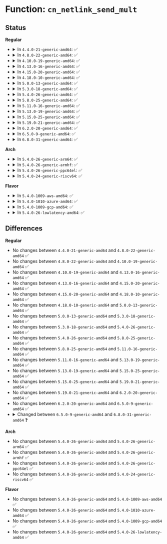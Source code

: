 # Function: <code>cn_netlink_send_mult</code>

## Status
<b>Regular</b>
<ul>
<li>
<details>
<summary>In <code>4.4.0-21-generic-amd64</code>: ✅</summary>

```c
int cn_netlink_send_mult(struct cn_msg * msg, u16 len, u32 portid, u32 __group, gfp_t gfp_mask)
```

```json
{
  "name": "cn_netlink_send_mult",
  "collision_type": "Unique Global",
  "inline_type": "No",
  "funcs": [
    {
      "addr": 18446744071584357744,
      "name": "cn_netlink_send_mult",
      "external": true,
      "loc": "drivers/connector/connector.c:73",
      "file": "drivers/connector/connector.c",
      "inline": "seen, unknown",
      "caller_inline": [],
      "caller_func": [
        "drivers/connector/connector.c:cn_netlink_send"
      ]
    }
  ],
  "symbols": [
    {
      "addr": 18446744071584357744,
      "name": "cn_netlink_send_mult",
      "section": ".text",
      "bind": "STB_GLOBAL",
      "size": 481
    }
  ]
}
```
</details>
</li>
<li>
<details>
<summary>In <code>4.8.0-22-generic-amd64</code>: ✅</summary>

```c
int cn_netlink_send_mult(struct cn_msg * msg, u16 len, u32 portid, u32 __group, gfp_t gfp_mask)
```

```json
{
  "name": "cn_netlink_send_mult",
  "collision_type": "Unique Global",
  "inline_type": "No",
  "funcs": [
    {
      "addr": 18446744071584691888,
      "name": "cn_netlink_send_mult",
      "external": true,
      "loc": "drivers/connector/connector.c:73",
      "file": "drivers/connector/connector.c",
      "inline": "seen, unknown",
      "caller_inline": [],
      "caller_func": [
        "drivers/connector/connector.c:cn_netlink_send"
      ]
    }
  ],
  "symbols": [
    {
      "addr": 18446744071584691888,
      "name": "cn_netlink_send_mult",
      "section": ".text",
      "bind": "STB_GLOBAL",
      "size": 483
    }
  ]
}
```
</details>
</li>
<li>
<details>
<summary>In <code>4.10.0-19-generic-amd64</code>: ✅</summary>

```c
int cn_netlink_send_mult(struct cn_msg * msg, u16 len, u32 portid, u32 __group, gfp_t gfp_mask)
```

```json
{
  "name": "cn_netlink_send_mult",
  "collision_type": "Unique Global",
  "inline_type": "No",
  "funcs": [
    {
      "addr": 18446744071584878448,
      "name": "cn_netlink_send_mult",
      "external": true,
      "loc": "drivers/connector/connector.c:73",
      "file": "drivers/connector/connector.c",
      "inline": "seen, unknown",
      "caller_inline": [],
      "caller_func": [
        "drivers/connector/connector.c:cn_netlink_send"
      ]
    }
  ],
  "symbols": [
    {
      "addr": 18446744071584878448,
      "name": "cn_netlink_send_mult",
      "section": ".text",
      "bind": "STB_GLOBAL",
      "size": 483
    }
  ]
}
```
</details>
</li>
<li>
<details>
<summary>In <code>4.13.0-16-generic-amd64</code>: ✅</summary>

```c
int cn_netlink_send_mult(struct cn_msg * msg, u16 len, u32 portid, u32 __group, gfp_t gfp_mask)
```

```json
{
  "name": "cn_netlink_send_mult",
  "collision_type": "Unique Global",
  "inline_type": "No",
  "funcs": [
    {
      "addr": 18446744071584967360,
      "name": "cn_netlink_send_mult",
      "external": true,
      "loc": "drivers/connector/connector.c:73",
      "file": "drivers/connector/connector.c",
      "inline": "seen, unknown",
      "caller_inline": [],
      "caller_func": [
        "drivers/connector/connector.c:cn_netlink_send"
      ]
    }
  ],
  "symbols": [
    {
      "addr": 18446744071584967360,
      "name": "cn_netlink_send_mult",
      "section": ".text",
      "bind": "STB_GLOBAL",
      "size": 475
    }
  ]
}
```
</details>
</li>
<li>
<details>
<summary>In <code>4.15.0-20-generic-amd64</code>: ✅</summary>

```c
int cn_netlink_send_mult(struct cn_msg * msg, u16 len, u32 portid, u32 __group, gfp_t gfp_mask)
```

```json
{
  "name": "cn_netlink_send_mult",
  "collision_type": "Unique Global",
  "inline_type": "No",
  "funcs": [
    {
      "addr": 18446744071585388704,
      "name": "cn_netlink_send_mult",
      "external": true,
      "loc": "drivers/connector/connector.c:73",
      "file": "drivers/connector/connector.c",
      "inline": "seen, unknown",
      "caller_inline": [],
      "caller_func": [
        "drivers/connector/connector.c:cn_netlink_send"
      ]
    }
  ],
  "symbols": [
    {
      "addr": 18446744071585388704,
      "name": "cn_netlink_send_mult",
      "section": ".text",
      "bind": "STB_GLOBAL",
      "size": 475
    }
  ]
}
```
</details>
</li>
<li>
<details>
<summary>In <code>4.18.0-10-generic-amd64</code>: ✅</summary>

```c
int cn_netlink_send_mult(struct cn_msg * msg, u16 len, u32 portid, u32 __group, gfp_t gfp_mask)
```

```json
{
  "name": "cn_netlink_send_mult",
  "collision_type": "Unique Global",
  "inline_type": "No",
  "funcs": [
    {
      "addr": 18446744071585631904,
      "name": "cn_netlink_send_mult",
      "external": true,
      "loc": "drivers/connector/connector.c:73",
      "file": "drivers/connector/connector.c",
      "inline": "seen, unknown",
      "caller_inline": [],
      "caller_func": [
        "drivers/connector/connector.c:cn_netlink_send"
      ]
    }
  ],
  "symbols": [
    {
      "addr": 18446744071585631904,
      "name": "cn_netlink_send_mult",
      "section": ".text",
      "bind": "STB_GLOBAL",
      "size": 472
    }
  ]
}
```
</details>
</li>
<li>
<details>
<summary>In <code>5.0.0-13-generic-amd64</code>: ✅</summary>

```c
int cn_netlink_send_mult(struct cn_msg * msg, u16 len, u32 portid, u32 __group, gfp_t gfp_mask)
```

```json
{
  "name": "cn_netlink_send_mult",
  "collision_type": "Unique Global",
  "inline_type": "No",
  "funcs": [
    {
      "addr": 18446744071585759104,
      "name": "cn_netlink_send_mult",
      "external": true,
      "loc": "drivers/connector/connector.c:74",
      "file": "drivers/connector/connector.c",
      "inline": "seen, unknown",
      "caller_inline": [],
      "caller_func": [
        "drivers/connector/connector.c:cn_netlink_send"
      ]
    }
  ],
  "symbols": [
    {
      "addr": 18446744071585759104,
      "name": "cn_netlink_send_mult",
      "section": ".text",
      "bind": "STB_GLOBAL",
      "size": 469
    }
  ]
}
```
</details>
</li>
<li>
<details>
<summary>In <code>5.3.0-18-generic-amd64</code>: ✅</summary>

```c
int cn_netlink_send_mult(struct cn_msg * msg, u16 len, u32 portid, u32 __group, gfp_t gfp_mask)
```

```json
{
  "name": "cn_netlink_send_mult",
  "collision_type": "Unique Global",
  "inline_type": "No",
  "funcs": [
    {
      "addr": 18446744071585991424,
      "name": "cn_netlink_send_mult",
      "external": true,
      "loc": "drivers/connector/connector.c:61",
      "file": "drivers/connector/connector.c",
      "inline": "seen, unknown",
      "caller_inline": [],
      "caller_func": [
        "drivers/connector/connector.c:cn_netlink_send"
      ]
    }
  ],
  "symbols": [
    {
      "addr": 18446744071585991424,
      "name": "cn_netlink_send_mult",
      "section": ".text",
      "bind": "STB_GLOBAL",
      "size": 468
    }
  ]
}
```
</details>
</li>
<li>
<details>
<summary>In <code>5.4.0-26-generic-amd64</code>: ✅</summary>

```c
int cn_netlink_send_mult(struct cn_msg * msg, u16 len, u32 portid, u32 __group, gfp_t gfp_mask)
```

```json
{
  "name": "cn_netlink_send_mult",
  "collision_type": "Unique Global",
  "inline_type": "No",
  "funcs": [
    {
      "addr": 18446744071586138400,
      "name": "cn_netlink_send_mult",
      "external": true,
      "loc": "drivers/connector/connector.c:61",
      "file": "drivers/connector/connector.c",
      "inline": "seen, unknown",
      "caller_inline": [],
      "caller_func": [
        "drivers/connector/connector.c:cn_netlink_send"
      ]
    }
  ],
  "symbols": [
    {
      "addr": 18446744071586138400,
      "name": "cn_netlink_send_mult",
      "section": ".text",
      "bind": "STB_GLOBAL",
      "size": 468
    }
  ]
}
```
</details>
</li>
<li>
<details>
<summary>In <code>5.8.0-25-generic-amd64</code>: ✅</summary>

```c
int cn_netlink_send_mult(struct cn_msg * msg, u16 len, u32 portid, u32 __group, gfp_t gfp_mask)
```

```json
{
  "name": "cn_netlink_send_mult",
  "collision_type": "Unique Global",
  "inline_type": "No",
  "funcs": [
    {
      "addr": 18446744071586893648,
      "name": "cn_netlink_send_mult",
      "external": true,
      "loc": "drivers/connector/connector.c:61",
      "file": "drivers/connector/connector.c",
      "inline": "seen, unknown",
      "caller_inline": [],
      "caller_func": [
        "drivers/connector/connector.c:cn_netlink_send"
      ]
    }
  ],
  "symbols": [
    {
      "addr": 18446744071586893648,
      "name": "cn_netlink_send_mult",
      "section": ".text",
      "bind": "STB_GLOBAL",
      "size": 461
    }
  ]
}
```
</details>
</li>
<li>
<details>
<summary>In <code>5.11.0-16-generic-amd64</code>: ✅</summary>

```c
int cn_netlink_send_mult(struct cn_msg * msg, u16 len, u32 portid, u32 __group, gfp_t gfp_mask)
```

```json
{
  "name": "cn_netlink_send_mult",
  "collision_type": "Unique Global",
  "inline_type": "No",
  "funcs": [
    {
      "addr": 18446744071586978528,
      "name": "cn_netlink_send_mult",
      "external": true,
      "loc": "drivers/connector/connector.c:61",
      "file": "drivers/connector/connector.c",
      "inline": "seen, unknown",
      "caller_inline": [],
      "caller_func": [
        "drivers/connector/connector.c:cn_netlink_send"
      ]
    }
  ],
  "symbols": [
    {
      "addr": 18446744071586978528,
      "name": "cn_netlink_send_mult",
      "section": ".text",
      "bind": "STB_GLOBAL",
      "size": 461
    }
  ]
}
```
</details>
</li>
<li>
<details>
<summary>In <code>5.13.0-19-generic-amd64</code>: ✅</summary>

```c
int cn_netlink_send_mult(struct cn_msg * msg, u16 len, u32 portid, u32 __group, gfp_t gfp_mask)
```

```json
{
  "name": "cn_netlink_send_mult",
  "collision_type": "Unique Global",
  "inline_type": "No",
  "funcs": [
    {
      "addr": 18446744071586861056,
      "name": "cn_netlink_send_mult",
      "external": true,
      "loc": "drivers/connector/connector.c:61",
      "file": "drivers/connector/connector.c",
      "inline": "seen, unknown",
      "caller_inline": [],
      "caller_func": [
        "drivers/connector/connector.c:cn_netlink_send"
      ]
    }
  ],
  "symbols": [
    {
      "addr": 18446744071586861056,
      "name": "cn_netlink_send_mult",
      "section": ".text",
      "bind": "STB_GLOBAL",
      "size": 461
    }
  ]
}
```
</details>
</li>
<li>
<details>
<summary>In <code>5.15.0-25-generic-amd64</code>: ✅</summary>

```c
int cn_netlink_send_mult(struct cn_msg * msg, u16 len, u32 portid, u32 __group, gfp_t gfp_mask)
```

```json
{
  "name": "cn_netlink_send_mult",
  "collision_type": "Unique Global",
  "inline_type": "No",
  "funcs": [
    {
      "addr": 18446744071587432832,
      "name": "cn_netlink_send_mult",
      "external": true,
      "loc": "drivers/connector/connector.c:61",
      "file": "drivers/connector/connector.c",
      "inline": "seen, unknown",
      "caller_inline": [],
      "caller_func": [
        "drivers/connector/connector.c:cn_netlink_send"
      ]
    }
  ],
  "symbols": [
    {
      "addr": 18446744071587432832,
      "name": "cn_netlink_send_mult",
      "section": ".text",
      "bind": "STB_GLOBAL",
      "size": 461
    }
  ]
}
```
</details>
</li>
<li>
<details>
<summary>In <code>5.19.0-21-generic-amd64</code>: ✅</summary>

```c
int cn_netlink_send_mult(struct cn_msg * msg, u16 len, u32 portid, u32 __group, gfp_t gfp_mask)
```

```json
{
  "name": "cn_netlink_send_mult",
  "collision_type": "Unique Global",
  "inline_type": "No",
  "funcs": [
    {
      "addr": 18446744071588748560,
      "name": "cn_netlink_send_mult",
      "external": true,
      "loc": "drivers/connector/connector.c:61",
      "file": "drivers/connector/connector.c",
      "inline": "seen, unknown",
      "caller_inline": [],
      "caller_func": [
        "drivers/connector/connector.c:cn_netlink_send"
      ]
    }
  ],
  "symbols": [
    {
      "addr": 18446744071588748560,
      "name": "cn_netlink_send_mult",
      "section": ".text",
      "bind": "STB_GLOBAL",
      "size": 545
    }
  ]
}
```
</details>
</li>
<li>
<details>
<summary>In <code>6.2.0-20-generic-amd64</code>: ✅</summary>

```c
int cn_netlink_send_mult(struct cn_msg * msg, u16 len, u32 portid, u32 __group, gfp_t gfp_mask)
```

```json
{
  "name": "cn_netlink_send_mult",
  "collision_type": "Unique Global",
  "inline_type": "No",
  "funcs": [
    {
      "addr": 18446744071590236048,
      "name": "cn_netlink_send_mult",
      "external": true,
      "loc": "drivers/connector/connector.c:61",
      "file": "drivers/connector/connector.c",
      "inline": "seen, unknown",
      "caller_inline": [],
      "caller_func": [
        "drivers/connector/connector.c:cn_netlink_send"
      ]
    }
  ],
  "symbols": [
    {
      "addr": 18446744071590236048,
      "name": "cn_netlink_send_mult",
      "section": ".text",
      "bind": "STB_GLOBAL",
      "size": 545
    }
  ]
}
```
</details>
</li>
<li>
<details>
<summary>In <code>6.5.0-9-generic-amd64</code>: ✅</summary>

```c
int cn_netlink_send_mult(struct cn_msg * msg, u16 len, u32 portid, u32 __group, gfp_t gfp_mask)
```

```json
{
  "name": "cn_netlink_send_mult",
  "collision_type": "Unique Global",
  "inline_type": "No",
  "funcs": [
    {
      "addr": 18446744071590556160,
      "name": "cn_netlink_send_mult",
      "external": true,
      "loc": "drivers/connector/connector.c:61",
      "file": "drivers/connector/connector.c",
      "inline": "seen, unknown",
      "caller_inline": [],
      "caller_func": [
        "drivers/connector/connector.c:cn_netlink_send"
      ]
    }
  ],
  "symbols": [
    {
      "addr": 18446744071590556160,
      "name": "cn_netlink_send_mult",
      "section": ".text",
      "bind": "STB_GLOBAL",
      "size": 545
    }
  ]
}
```
</details>
</li>
<li>
<details>
<summary>In <code>6.8.0-31-generic-amd64</code>: ✅</summary>

```c
int cn_netlink_send_mult(struct cn_msg * msg, u16 len, u32 portid, u32 __group, gfp_t gfp_mask, netlink_filter_fn filter, void * filter_data)
```

```json
{
  "name": "cn_netlink_send_mult",
  "collision_type": "Unique Global",
  "inline_type": "No",
  "funcs": [
    {
      "addr": 18446744071590913424,
      "name": "cn_netlink_send_mult",
      "external": true,
      "loc": "drivers/connector/connector.c:61",
      "file": "drivers/connector/connector.c",
      "inline": "seen, unknown",
      "caller_inline": [],
      "caller_func": [
        "drivers/connector/connector.c:cn_netlink_send",
        "drivers/connector/cn_proc.c:proc_exit_connector",
        "drivers/connector/cn_proc.c:proc_coredump_connector",
        "drivers/connector/cn_proc.c:proc_comm_connector",
        "drivers/connector/cn_proc.c:proc_ptrace_connector",
        "drivers/connector/cn_proc.c:proc_sid_connector",
        "drivers/connector/cn_proc.c:proc_id_connector",
        "drivers/connector/cn_proc.c:proc_exec_connector",
        "drivers/connector/cn_proc.c:proc_fork_connector"
      ]
    }
  ],
  "symbols": [
    {
      "addr": 18446744071590913424,
      "name": "cn_netlink_send_mult",
      "section": ".text",
      "bind": "STB_GLOBAL",
      "size": 557
    }
  ]
}
```
</details>
</li>
</ul>
<b>Arch</b>
<ul>
<li>
<details>
<summary>In <code>5.4.0-26-generic-arm64</code>: ✅</summary>

```c
int cn_netlink_send_mult(struct cn_msg * msg, u16 len, u32 portid, u32 __group, gfp_t gfp_mask)
```

```json
{
  "name": "cn_netlink_send_mult",
  "collision_type": "Unique Global",
  "inline_type": "No",
  "funcs": [
    {
      "addr": 18446603336498928880,
      "name": "cn_netlink_send_mult",
      "external": true,
      "loc": "drivers/connector/connector.c:61",
      "file": "drivers/connector/connector.c",
      "inline": "seen, unknown",
      "caller_inline": [],
      "caller_func": [
        "drivers/connector/connector.c:cn_netlink_send"
      ]
    }
  ],
  "symbols": [
    {
      "addr": 18446603336498928880,
      "name": "cn_netlink_send_mult",
      "section": ".text",
      "bind": "STB_GLOBAL",
      "size": 608
    }
  ]
}
```
</details>
</li>
<li>
<details>
<summary>In <code>5.4.0-26-generic-armhf</code>: ✅</summary>

```c
int cn_netlink_send_mult(struct cn_msg * msg, u16 len, u32 portid, u32 __group, gfp_t gfp_mask)
```

```json
{
  "name": "cn_netlink_send_mult",
  "collision_type": "Unique Global",
  "inline_type": "No",
  "funcs": [
    {
      "addr": 3231501676,
      "name": "cn_netlink_send_mult",
      "external": true,
      "loc": "drivers/connector/connector.c:61",
      "file": "drivers/connector/connector.c",
      "inline": "seen, unknown",
      "caller_inline": [],
      "caller_func": [
        "drivers/connector/connector.c:cn_netlink_send"
      ]
    }
  ],
  "symbols": [
    {
      "addr": 3231501676,
      "name": "cn_netlink_send_mult",
      "section": ".text",
      "bind": "STB_GLOBAL",
      "size": 440
    }
  ]
}
```
</details>
</li>
<li>
<details>
<summary>In <code>5.4.0-26-generic-ppc64el</code>: ✅</summary>

```c
int cn_netlink_send_mult(struct cn_msg * msg, u16 len, u32 portid, u32 __group, gfp_t gfp_mask)
```

```json
{
  "name": "cn_netlink_send_mult",
  "collision_type": "Unique Global",
  "inline_type": "No",
  "funcs": [
    {
      "addr": 13835058055292064992,
      "name": "cn_netlink_send_mult",
      "external": true,
      "loc": "drivers/connector/connector.c:61",
      "file": "drivers/connector/connector.c",
      "inline": "seen, unknown",
      "caller_inline": [],
      "caller_func": [
        "drivers/connector/connector.c:cn_netlink_send"
      ]
    }
  ],
  "symbols": [
    {
      "addr": 13835058055292064992,
      "name": "cn_netlink_send_mult",
      "section": ".text",
      "bind": "STB_GLOBAL",
      "size": 712
    }
  ]
}
```
</details>
</li>
<li>
<details>
<summary>In <code>5.4.0-24-generic-riscv64</code>: ✅</summary>

```c
int cn_netlink_send_mult(struct cn_msg * msg, u16 len, u32 portid, u32 __group, gfp_t gfp_mask)
```

```json
{
  "name": "cn_netlink_send_mult",
  "collision_type": "Unique Global",
  "inline_type": "No",
  "funcs": [
    {
      "addr": 18446743936276316856,
      "name": "cn_netlink_send_mult",
      "external": true,
      "loc": "drivers/connector/connector.c:61",
      "file": "drivers/connector/connector.c",
      "inline": "seen, unknown",
      "caller_inline": [],
      "caller_func": [
        "drivers/connector/connector.c:cn_netlink_send"
      ]
    }
  ],
  "symbols": [
    {
      "addr": 18446743936276316856,
      "name": "cn_netlink_send_mult",
      "section": ".text",
      "bind": "STB_GLOBAL",
      "size": 374
    }
  ]
}
```
</details>
</li>
</ul>
<b>Flavor</b>
<ul>
<li>
<details>
<summary>In <code>5.4.0-1009-aws-amd64</code>: ✅</summary>

```c
int cn_netlink_send_mult(struct cn_msg * msg, u16 len, u32 portid, u32 __group, gfp_t gfp_mask)
```

```json
{
  "name": "cn_netlink_send_mult",
  "collision_type": "Unique Global",
  "inline_type": "No",
  "funcs": [
    {
      "addr": 18446744071585898768,
      "name": "cn_netlink_send_mult",
      "external": true,
      "loc": "drivers/connector/connector.c:61",
      "file": "drivers/connector/connector.c",
      "inline": "seen, unknown",
      "caller_inline": [],
      "caller_func": [
        "drivers/connector/connector.c:cn_netlink_send"
      ]
    }
  ],
  "symbols": [
    {
      "addr": 18446744071585898768,
      "name": "cn_netlink_send_mult",
      "section": ".text",
      "bind": "STB_GLOBAL",
      "size": 468
    }
  ]
}
```
</details>
</li>
<li>
<details>
<summary>In <code>5.4.0-1010-azure-amd64</code>: ✅</summary>

```c
int cn_netlink_send_mult(struct cn_msg * msg, u16 len, u32 portid, u32 __group, gfp_t gfp_mask)
```

```json
{
  "name": "cn_netlink_send_mult",
  "collision_type": "Unique Global",
  "inline_type": "No",
  "funcs": [
    {
      "addr": 18446744071585758544,
      "name": "cn_netlink_send_mult",
      "external": true,
      "loc": "drivers/connector/connector.c:61",
      "file": "drivers/connector/connector.c",
      "inline": "seen, unknown",
      "caller_inline": [],
      "caller_func": [
        "drivers/connector/connector.c:cn_netlink_send"
      ]
    }
  ],
  "symbols": [
    {
      "addr": 18446744071585758544,
      "name": "cn_netlink_send_mult",
      "section": ".text",
      "bind": "STB_GLOBAL",
      "size": 468
    }
  ]
}
```
</details>
</li>
<li>
<details>
<summary>In <code>5.4.0-1009-gcp-amd64</code>: ✅</summary>

```c
int cn_netlink_send_mult(struct cn_msg * msg, u16 len, u32 portid, u32 __group, gfp_t gfp_mask)
```

```json
{
  "name": "cn_netlink_send_mult",
  "collision_type": "Unique Global",
  "inline_type": "No",
  "funcs": [
    {
      "addr": 18446744071586088416,
      "name": "cn_netlink_send_mult",
      "external": true,
      "loc": "drivers/connector/connector.c:61",
      "file": "drivers/connector/connector.c",
      "inline": "seen, unknown",
      "caller_inline": [],
      "caller_func": [
        "drivers/connector/connector.c:cn_netlink_send"
      ]
    }
  ],
  "symbols": [
    {
      "addr": 18446744071586088416,
      "name": "cn_netlink_send_mult",
      "section": ".text",
      "bind": "STB_GLOBAL",
      "size": 468
    }
  ]
}
```
</details>
</li>
<li>
<details>
<summary>In <code>5.4.0-26-lowlatency-amd64</code>: ✅</summary>

```c
int cn_netlink_send_mult(struct cn_msg * msg, u16 len, u32 portid, u32 __group, gfp_t gfp_mask)
```

```json
{
  "name": "cn_netlink_send_mult",
  "collision_type": "Unique Global",
  "inline_type": "No",
  "funcs": [
    {
      "addr": 18446744071586196704,
      "name": "cn_netlink_send_mult",
      "external": true,
      "loc": "drivers/connector/connector.c:61",
      "file": "drivers/connector/connector.c",
      "inline": "seen, unknown",
      "caller_inline": [],
      "caller_func": [
        "drivers/connector/connector.c:cn_netlink_send"
      ]
    }
  ],
  "symbols": [
    {
      "addr": 18446744071586196704,
      "name": "cn_netlink_send_mult",
      "section": ".text",
      "bind": "STB_GLOBAL",
      "size": 468
    }
  ]
}
```
</details>
</li>
</ul>

## Differences
<b>Regular</b>
<ul>
<li>
No changes between <code>4.4.0-21-generic-amd64</code> and <code>4.8.0-22-generic-amd64</code> ✅
</li>
<li>
No changes between <code>4.8.0-22-generic-amd64</code> and <code>4.10.0-19-generic-amd64</code> ✅
</li>
<li>
No changes between <code>4.10.0-19-generic-amd64</code> and <code>4.13.0-16-generic-amd64</code> ✅
</li>
<li>
No changes between <code>4.13.0-16-generic-amd64</code> and <code>4.15.0-20-generic-amd64</code> ✅
</li>
<li>
No changes between <code>4.15.0-20-generic-amd64</code> and <code>4.18.0-10-generic-amd64</code> ✅
</li>
<li>
No changes between <code>4.18.0-10-generic-amd64</code> and <code>5.0.0-13-generic-amd64</code> ✅
</li>
<li>
No changes between <code>5.0.0-13-generic-amd64</code> and <code>5.3.0-18-generic-amd64</code> ✅
</li>
<li>
No changes between <code>5.3.0-18-generic-amd64</code> and <code>5.4.0-26-generic-amd64</code> ✅
</li>
<li>
No changes between <code>5.4.0-26-generic-amd64</code> and <code>5.8.0-25-generic-amd64</code> ✅
</li>
<li>
No changes between <code>5.8.0-25-generic-amd64</code> and <code>5.11.0-16-generic-amd64</code> ✅
</li>
<li>
No changes between <code>5.11.0-16-generic-amd64</code> and <code>5.13.0-19-generic-amd64</code> ✅
</li>
<li>
No changes between <code>5.13.0-19-generic-amd64</code> and <code>5.15.0-25-generic-amd64</code> ✅
</li>
<li>
No changes between <code>5.15.0-25-generic-amd64</code> and <code>5.19.0-21-generic-amd64</code> ✅
</li>
<li>
No changes between <code>5.19.0-21-generic-amd64</code> and <code>6.2.0-20-generic-amd64</code> ✅
</li>
<li>
No changes between <code>6.2.0-20-generic-amd64</code> and <code>6.5.0-9-generic-amd64</code> ✅
</li>
<li>
<details>
<summary>Changed between <code>6.5.0-9-generic-amd64</code> and <code>6.8.0-31-generic-amd64</code> ❓</summary>
<ul>
<li>
<b>Param added. </b>
<code>netlink_filter_fn filter</code>
</li>
<li>
<b>Param added. </b>
<code>void * filter_data</code>
</li>
</ul>
</details>
</li>
</ul>
<b>Arch</b>
<ul>
<li>
No changes between <code>5.4.0-26-generic-amd64</code> and <code>5.4.0-26-generic-arm64</code> ✅
</li>
<li>
No changes between <code>5.4.0-26-generic-amd64</code> and <code>5.4.0-26-generic-armhf</code> ✅
</li>
<li>
No changes between <code>5.4.0-26-generic-amd64</code> and <code>5.4.0-26-generic-ppc64el</code> ✅
</li>
<li>
No changes between <code>5.4.0-26-generic-amd64</code> and <code>5.4.0-24-generic-riscv64</code> ✅
</li>
</ul>
<b>Flavor</b>
<ul>
<li>
No changes between <code>5.4.0-26-generic-amd64</code> and <code>5.4.0-1009-aws-amd64</code> ✅
</li>
<li>
No changes between <code>5.4.0-26-generic-amd64</code> and <code>5.4.0-1010-azure-amd64</code> ✅
</li>
<li>
No changes between <code>5.4.0-26-generic-amd64</code> and <code>5.4.0-1009-gcp-amd64</code> ✅
</li>
<li>
No changes between <code>5.4.0-26-generic-amd64</code> and <code>5.4.0-26-lowlatency-amd64</code> ✅
</li>
</ul>

